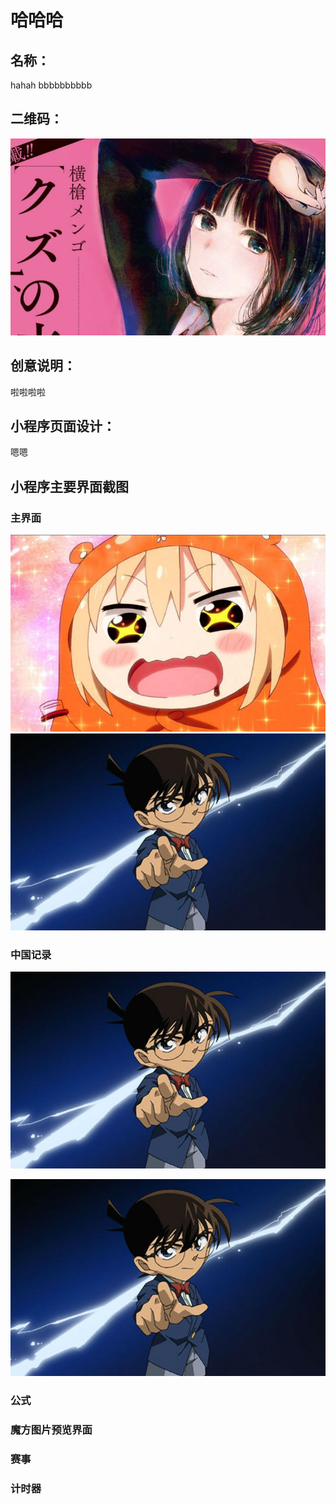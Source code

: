 # 哈哈哈

## 名称：
hahah
bbbbbbbbbb

## 二维码：
![image](https://github.com/FFFfire666/myPicture/blob/master/list-image/%E4%BA%BA%E6%B8%A3%E7%9A%84%E6%9C%AC%E6%84%BF.jpg?raw=true)

## 创意说明：
啦啦啦啦


## 小程序页面设计：
嗯嗯


## 小程序主要界面截图
### 主界面
![image](https://github.com/FFFfire666/myPicture/blob/master/list-image/%E5%B0%8F%E5%9F%8B.jpg?raw=true)
![image](https://github.com/FFFfire666/myPicture/blob/master/list-image/%E6%9F%AF%E5%8D%97.jpg?raw=true)

### 中国记录


![image](https://github.com/FFFfire666/myPicture/blob/master/list-image/%E6%9F%AF%E5%8D%97.jpg?raw=true)
 
![image](https://github.com/FFFfire666/myPicture/blob/master/list-image/%E6%9F%AF%E5%8D%97.jpg?raw=true)
### 公式


### 魔方图片预览界面


### 赛事


### 计时器
